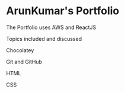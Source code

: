 # ArunKumar's Portfolio

The Portfolio uses AWS and ReactJS

Topics included and discussed

Chocolatey

Git and GitHub

HTML

CSS
